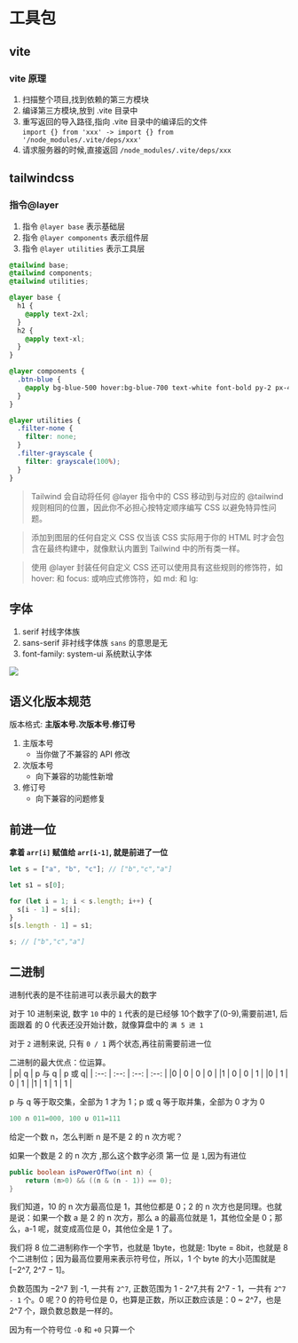 # 工具包
## vite
### vite 原理
1. 扫描整个项目,找到依赖的第三方模块
2. 编译第三方模块,放到 .vite 目录中
3. 重写返回的导入路径,指向 .vite 目录中的编译后的文件  
   `import {} from 'xxx'
   ->
   import {} from '/node_modules/.vite/deps/xxx'`
4. 请求服务器的时候,直接返回 `/node_modules/.vite/deps/xxx`   

## tailwindcss
### 指令@layer
1. 指令 `@layer base` 表示基础层
2. 指令 `@layer components` 表示组件层
3. 指令 `@layer utilities` 表示工具层
```css
@tailwind base;
@tailwind components;
@tailwind utilities;

@layer base {
  h1 {
    @apply text-2xl;
  }
  h2 {
    @apply text-xl;
  }
}

@layer components {
  .btn-blue {
    @apply bg-blue-500 hover:bg-blue-700 text-white font-bold py-2 px-4 rounded;
  }
}

@layer utilities {
  .filter-none {
    filter: none;
  }
  .filter-grayscale {
    filter: grayscale(100%);
  }
}
```
> Tailwind 会自动将任何 @layer 指令中的 CSS 移动到与对应的 @tailwind 规则相同的位置，因此你不必担心按特定顺序编写 CSS 以避免特异性问题。  

> 添加到图层的任何自定义 CSS 仅当该 CSS 实际用于你的 HTML 时才会包含在最终构建中，就像默认内置到 Tailwind 中的所有类一样。  

> 使用 @layer 封装任何自定义 CSS 还可以使用具有这些规则的修饰符，如 hover: 和 focus: 或响应式修饰符，如 md: 和 lg:  

## 字体
1. serif 衬线字体族
2. sans-serif 非衬线字体族
   `sans` 的意思是无
3. font-family: system-ui 系统默认字体
<img src="@img/font.webp" />   

## 语义化版本规范
版本格式:  **主版本号.次版本号.修订号**
1. 主版本号
   - 当你做了不兼容的 API 修改
2. 次版本号
   - 向下兼容的功能性新增
3. 修订号 
   - 向下兼容的问题修复

## 前进一位
**拿着 `arr[i]` 赋值给 `arr[i-1]`, 就是前进了一位**
```js
let s = ["a", "b", "c"]; // ["b","c","a"]

let s1 = s[0];

for (let i = 1; i < s.length; i++) {
  s[i - 1] = s[i];
}
s[s.length - 1] = s1;

s; // ["b","c","a"]
```

## 二进制
<blue>进制代表的是不往前进可以表示最大的数字</blue>

 对于 10 进制来说, 数字 `10` 中的 `1` 代表的是已经够 10个数字了(0-9),需要前进1, 后面跟着 的 0 代表还没开始计数，就像算盘中的 `满 5 进 1`  

对于 `2` 进制来说, 只有 `0 / 1` 两个状态,再往前需要前进一位  

二进制的最大优点：位运算。  
| p|	q |	p 与 q |	p 或 q|
| :--: | :--: | :--: | :--: |
|0 |	0 |	0 |	0 |
|1 |	0 |	0 |	1 |
|0 |	1 |	0 |	1 |
|1 |	1 |	1 |	1 |

p 与 q 等于取交集，全部为 1 才为 1；p 或 q 等于取并集，全部为 0 才为 0

```js
100 ∩ 011=000, 100 ∪ 011=111
```

给定一个数 n，怎么判断 n 是不是 2 的 n 次方呢？  

如果一个数是 2 的 n 次方 ,那么这个数字必须 第一位 是 `1`,因为有进位

```java
public boolean isPowerOfTwo(int n) {
    return (n>0) && ((n & (n - 1)) == 0);
}
```
我们知道，10 的 n 次方最高位是 1，其他位都是 0；2 的 n 次方也是同理。也就是说：如果一个数 a 是 2 的 n 次方，那么 a 的最高位就是 1，其他位全是 0；那么，a-1 呢，就变成高位是 0，其他位全是 1 了。  

我们将 8 位二进制称作一个字节，也就是 1byte，也就是: 1byte = 8bit，也就是 8 个二进制位；因为最高位要用来表示符号位，所以，1 个 byte 的大小范围就是 [−2^7, 2^7 − 1]。

负数范围为 −2^7 到 -1, 一共有 `2^7`, 正数范围为  1 - 2^7,共有 2^7 - 1，一共有 `2^7 - 1` 个。0 呢？0 的符号位是 0，也算是正数，所以正数应该是：0 ~ 2^7，也是 2^7 个，跟负数总数是一样的。

因为有一个符号位 `-0` 和 `+0` 只算一个
